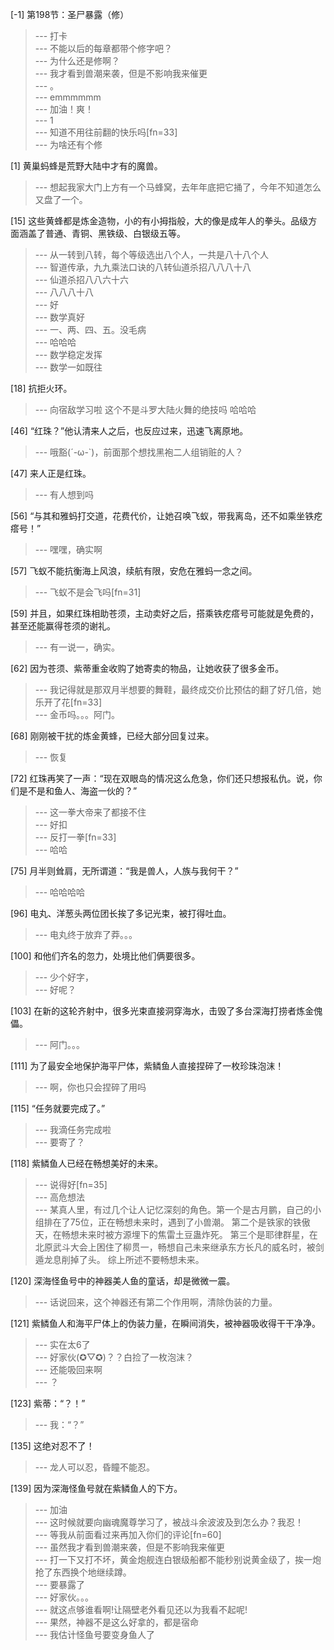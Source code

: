 
[-1] 第198节：圣尸暴露（修）
>--- 打卡<br>
>--- 不能以后的每章都带个修字吧？<br>
>--- 为什么还是修啊？<br>
>--- 我才看到兽潮来袭，但是不影响我来催更<br>
>--- 。<br>
>--- emmmmmm<br>
>--- 加油！爽！<br>
>--- 1<br>
>--- 知道不用往前翻的快乐吗[fn=33]<br>
>--- 为啥还有个修<br>

[1] 黄巢蚂蜂是荒野大陆中才有的魔兽。
>--- 想起我家大门上方有一个马蜂窝，去年年底把它捅了，今年不知道怎么又盘了一个。<br>

[15] 这些黄蜂都是炼金造物，小的有小拇指般，大的像是成年人的拳头。品级方面涵盖了普通、青铜、黑铁级、白银级五等。
>--- 从一转到八转，每个等级选出八个人，一共是八十八个人<br>
>--- 智道传承，九九乘法口诀的八转仙道杀招八八八十八<br>
>--- 仙道杀招八八六十六<br>
>--- 八八八十八<br>
>--- 好<br>
>--- 数学真好<br>
>--- 一、两、四、五。没毛病<br>
>--- 哈哈哈<br>
>--- 数学稳定发挥<br>
>--- 数学一如既往<br>

[18] 抗拒火环。
>--- 向宿敌学习啦  这个不是斗罗大陆火舞的绝技吗  哈哈哈<br>

[46] “红珠？”他认清来人之后，也反应过来，迅速飞离原地。
>--- 哦豁(´-ω-`)，前面那个想找黑袍二人组销赃的人？<br>

[47] 来人正是红珠。
>--- 有人想到吗<br>

[56] “与其和雅蚂打交道，花费代价，让她召唤飞蚁，带我离岛，还不如乘坐铁疙瘩号！”
>--- 嘿嘿，确实啊<br>

[57] 飞蚁不能抗衡海上风浪，续航有限，安危在雅蚂一念之间。
>--- 飞蚁不是会飞吗[fn=31]<br>

[59] 并且，如果红珠相助苍须，主动卖好之后，搭乘铁疙瘩号可能就是免费的，甚至还能赢得苍须的谢礼。
>--- 有一说一，确实。<br>

[62] 因为苍须、紫蒂重金收购了她寄卖的物品，让她收获了很多金币。
>--- 我记得就是那双月半想要的舞鞋，最终成交价比预估的翻了好几倍，她乐开了花[fn=33]<br>
>--- 金币吗。。。阿门。<br>

[68] 刚刚被干扰的炼金黄蜂，已经大部分回复过来。
>--- 恢复<br>

[72] 红珠再笑了一声：“现在双眼岛的情况这么危急，你们还只想报私仇。说，你们是不是和鱼人、海盗一伙的？”
>--- 这一拳大帝来了都接不住<br>
>--- 好扣<br>
>--- 反打一拳[fn=33]<br>
>--- 哈哈<br>

[75] 月半则耸肩，无所谓道：“我是兽人，人族与我何干？”
>--- 哈哈哈哈<br>

[96] 电丸、洋葱头两位团长挨了多记光束，被打得吐血。
>--- 电丸终于放弃了莽。。。<br>

[100] 和他们齐名的忽力，处境比他们俩要很多。
>--- 少个好字，<br>
>--- 好呢？<br>

[103] 在新的这轮齐射中，很多光束直接洞穿海水，击毁了多台深海打捞者炼金傀儡。
>--- 阿门。。。<br>

[111] 为了最安全地保护海平尸体，紫鳞鱼人直接捏碎了一枚珍珠泡沫！
>--- 啊，你也只会捏碎了用吗<br>

[115] “任务就要完成了。”
>--- 我滴任务完成啦<br>
>--- 要寄了？<br>

[118] 紫鳞鱼人已经在畅想美好的未来。
>--- 说得好[fn=35]<br>
>--- 高危想法<br>
>--- 某真人里，有过几个让人记忆深刻的角色。第一个是古月鹏，自己的小组排在了75位，正在畅想未来时，遇到了小兽潮。
第二个是铁家的铁傲天，在畅想未来时被方源埋下的焦雷土豆蛊炸死。
第三个是耶律群星，在北原武斗大会上困住了柳贯一，畅想自己未来继承东方长凡的威名时，被剑遁龙息削掉了头。
综上所述不要畅想未来。<br>

[120] 深海怪鱼号中的神器美人鱼的童话，却是微微一震。
>--- 话说回来，这个神器还有第二个作用啊，清除伪装的力量。<br>

[121] 紫鳞鱼人和海平尸体上的伪装力量，在瞬间消失，被神器吸收得干干净净。
>--- 实在太6了<br>
>--- 好家伙(✪▽✪)？？白捡了一枚泡沫？<br>
>--- 还能吸回来啊<br>
>--- ？<br>

[123] 紫蒂：“？！”
>--- 我：“？”<br>

[135] 这绝对忍不了！
>--- 龙人可以忍，昏瞳不能忍。<br>

[139] 因为深海怪鱼号就在紫鳞鱼人的下方。
>--- 加油<br>
>--- 这时候就要向幽魂魔尊学习了，被战斗余波波及到怎么办？我忍！<br>
>--- 等我从前面看过来再加入你们的评论[fn=60]<br>
>--- 虽然我才看到兽潮来袭，但是不影响我来催更<br>
>--- 打一下又打不坏，黄金炮舰连白银级船都不能秒别说黄金级了，挨一炮抢了东西换个地继续蹲。<br>
>--- 要暴露了<br>
>--- 好家伙。。。<br>
>--- 就这点够谁看啊!让隔壁老外看见还以为我看不起呢!<br>
>--- 果然，神器不是这么好拿的，都是宿命<br>
>--- 我估计怪鱼号要变身鱼人了<br>

